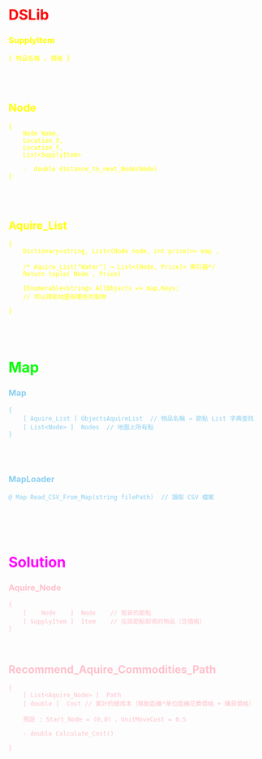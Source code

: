 # <font color=#FF0000> **DSLib**
<font color=#FFFF00>

### **SupplyItem**
	{ 物品名稱 , 價格 }
<br><br>

## **Node**
	{
		Node Name,
		Location_X,
		Location_Y,
		List<SupplyItem>

		-  double distance_to_next_Node(Node)
	}
<br><br>

## **Aquire_List**
	{
		Dictionary<string, List<(Node node, int price)>> map ,

		/* Aquire_List["Water"] → List<(Node, Price)> 索引器*/
		Return tuple( Node , Price)

		IEnumerable<string> AllObjects => map.Keys; 
		// 可以得知地圖有哪些可取物

	}
<br>
<br>

	  
	

# <font color=#00FF> **Map**

<font color=#89CFF0 >

### **Map** 
	{
		[ Aquire_List ] ObjectsAquireList  // 物品名稱 → 節點 List 字典查找
		[ List<Node> ]  Nodes  // 地圖上所有點
	}
<br>
<br>


### **MapLoader**
	@ Map Read_CSV_From_Map(string filePath)  // 讀取 CSV 檔案

<br>
<br>
<br>


# <font color=#FF00FF> **Solution**
<font color=#FFC0CB >

### **Aquire_Node**
	{
		[    Node    ]  Node  	// 取貨的節點
		[ SupplyItem ]  Item 	// 在該節點取得的物品（含價格）
	}
<br>

## **Recommend_Aquire_Commodities_Path**
	{
		[ List<Aquire_Node> ]  Path 
		[ double ] 	Cost // 累計的總成本（移動距離*單位距離花費價格 + 購買價格）

		預設 : Start_Node = (0,0) 、UnitMoveCost = 0.5

		- double Calculate_Cost()
        
	}
<br>
